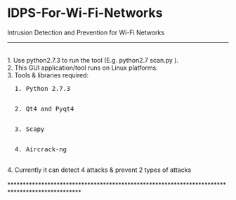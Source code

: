 # IDPS-For-Wi-Fi-Networks
Intrusion Detection and Prevention for Wi-Fi Networks




***********************************************************************************************
</br>
1. Use python2.7.3 to run the tool (E.g.  python2.7 scan.py ). </br>
2. This GUI application/tool runs on Linux platforms. </br>
3. Tools & libraries required: </br>
        <pre>  1. Python 2.7.3 </br> </pre>
        <pre>  2. Qt4 and Pyqt4 </br> </pre>
        <pre>  3. Scapy </br> </pre>
        <pre>  4. Aircrack-ng </br> </pre>
4. Currently it can detect 4 attacks & prevent 2 types of attacks </br>

</br>
***********************************************************************************************
